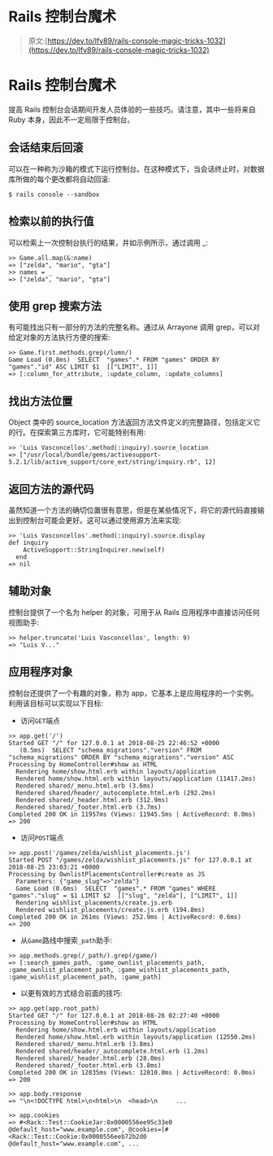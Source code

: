 # Rails 控制台魔术

> 原文:[https://dev.to/lfv89/rails-console-magic-tricks-1032](https://dev.to/lfv89/rails-console-magic-tricks-1032)

# Rails 控制台魔术

提高 Rails 控制台会话期间开发人员体验的一些技巧。请注意，其中一些将来自 Ruby 本身，因此不一定局限于控制台。

## 会话结束后回滚

可以在一种称为沙箱的模式下运行控制台。在这种模式下，当会话终止时，对数据库所做的每个更改都将自动回滚:

```
$ rails console --sandbox 
```

## 检索以前的执行值

可以检索上一次控制台执行的结果，并如示例所示，通过调用 _:

```
>> Game.all.map(&:name)
=> ["zelda", "mario", "gta"]
>> names = _
=> ["zelda", "mario", "gta"] 
```

## 使用 grep 搜索方法

有可能找出只有一部分的方法的完整名称。通过从 Arrayone 调用 grep，可以对给定对象的方法执行方便的搜索:

```
>> Game.first.methods.grep(/lumn/)
Game Load (0.8ms)  SELECT  "games".* FROM "games" ORDER BY "games"."id" ASC LIMIT $1  [["LIMIT", 1]]
=> [:column_for_attribute, :update_column, :update_columns] 
```

## 找出方法位置

Object 类中的 source_location 方法返回方法文件定义的完整路径，包括定义它的行。在探索第三方库时，它可能特别有用:

```
>> 'Luis Vasconcellos'.method(:inquiry).source_location
=> ["/usr/local/bundle/gems/activesupport-5.2.1/lib/active_support/core_ext/string/inquiry.rb", 12] 
```

## 返回方法的源代码

虽然知道一个方法的确切位置很有意思，但是在某些情况下，将它的源代码直接输出到控制台可能会更好。这可以通过使用源方法来实现:

```
>> 'Luis Vasconcellos'.method(:inquiry).source.display
def inquiry
    ActiveSupport::StringInquirer.new(self)
  end
=> nil 
```

## 辅助对象

控制台提供了一个名为 helper 的对象，可用于从 Rails 应用程序中直接访问任何视图助手:

```
>> helper.truncate('Luis Vasconcellos', length: 9)
=> "Luis V..." 
```

## 应用程序对象

控制台还提供了一个有趣的对象，称为 app，它基本上是应用程序的一个实例。利用该目标可以实现以下目标:

*   访问`GET`端点

```
>> app.get('/')
Started GET "/" for 127.0.0.1 at 2018-08-25 22:46:52 +0000
   (0.5ms)  SELECT "schema_migrations"."version" FROM "schema_migrations" ORDER BY "schema_migrations"."version" ASC
Processing by HomeController#show as HTML
  Rendering home/show.html.erb within layouts/application
  Rendered home/show.html.erb within layouts/application (11417.2ms)
  Rendered shared/_menu.html.erb (3.6ms)
  Rendered shared/header/_autocomplete.html.erb (292.2ms)
  Rendered shared/_header.html.erb (312.9ms)
  Rendered shared/_footer.html.erb (3.7ms)
Completed 200 OK in 11957ms (Views: 11945.5ms | ActiveRecord: 0.0ms)
=> 200 
```

*   访问`POST`端点

```
>> app.post('/games/zelda/wishlist_placements.js')
Started POST "/games/zelda/wishlist_placements.js" for 127.0.0.1 at 2018-08-25 23:03:21 +0000
Processing by OwnlistPlacementsController#create as JS
  Parameters: {"game_slug"=>"zelda"}
  Game Load (0.6ms)  SELECT  "games".* FROM "games" WHERE "games"."slug" = $1 LIMIT $2  [["slug", "zelda"], ["LIMIT", 1]]
  Rendering wishlist_placements/create.js.erb
  Rendered wishlist_placements/create.js.erb (194.8ms)
Completed 200 OK in 261ms (Views: 252.9ms | ActiveRecord: 0.6ms)
=> 200 
```

*   从`Game`路线中搜索`_path`助手:

```
>> app.methods.grep(/_path/).grep(/game/)
=> [:search_games_path, :game_ownlist_placements_path, :game_ownlist_placement_path, :game_wishlist_placements_path, :game_wishlist_placement_path, :game_path] 
```

*   以更有效的方式结合前面的技巧:

```
>> app.get(app.root_path)
Started GET "/" for 127.0.0.1 at 2018-08-26 02:27:40 +0000
Processing by HomeController#show as HTML
  Rendering home/show.html.erb within layouts/application
  Rendered home/show.html.erb within layouts/application (12550.2ms)
  Rendered shared/_menu.html.erb (3.8ms)
  Rendered shared/header/_autocomplete.html.erb (1.2ms)
  Rendered shared/_header.html.erb (28.0ms)
  Rendered shared/_footer.html.erb (3.8ms)
Completed 200 OK in 12835ms (Views: 12810.0ms | ActiveRecord: 0.0ms)
=> 200 
```

```
>> app.body.response
=> "\n<!DOCTYPE html>\n<html>\n  <head>\n     ... 
```

```
>> app.cookies
=> #<Rack::Test::CookieJar:0x0000556ee95c33e0 @default_host="www.example.com", @cookies=[#<Rack::Test::Cookie:0x0000556eeb72b2d0 @default_host="www.example.com", ... 
```